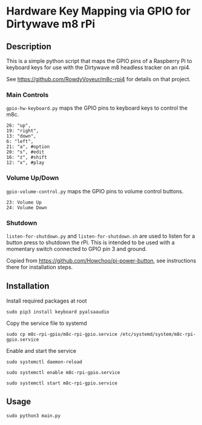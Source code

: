 # Hardware Key Mapping via GPIO for Dirtywave m8 rPi
## Description
This is a simple python script that maps the GPIO pins of a Raspberry Pi to keyboard keys for use with the Dirtywave m8 headless tracker on an rpi4.

See https://github.com/RowdyVoyeur/m8c-rpi4 for details on that project.

### Main Controls
`gpio-hw-keyboard.py` maps the GPIO pins to keyboard keys to control the m8c.
```
26: "up",
19: "right",
13: "down",
6: "left",
21: "a", #option
20: "s", #edit
16: "z", #shift
12: "x", #play
```

### Volume Up/Down
`gpio-volume-control.py` maps the GPIO pins to volume control buttons.

```
23: Volume Up
24: Volume Down
```


### Shutdown
`listen-for-shutdown.py` and `listen-for-shutdown.sh` are used to listen for a button press to shutdown the rPi. This is intended to be used with a momentary switch connected to GPIO pin 3 and ground.

Copied from https://github.com/Howchoo/pi-power-button, see instructions there for installation steps.

## Installation
Install required packages at root

```
sudo pip3 install keyboard pyalsaaudio
```

Copy the service file to systemd

```
sudo cp m8c-rpi-gpio/m8c-rpi-gpio.service /etc/systemd/system/m8c-rpi-gpio.service
```

Enable and start the service

```
sudo systemctl daemon-reload
```

```
sudo systemctl enable m8c-rpi-gpio.service
```

```
sudo systemctl start m8c-rpi-gpio.service
```

## Usage

```
sudo python3 main.py
```
